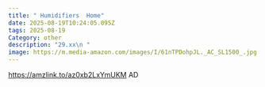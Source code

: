 ```yaml
---
title: " Humidifiers  Home"
date: 2025-08-19T10:24:05.095Z
tags: 2025-08-19
Category: other
description: "29.xx\n "
image: https://m.media-amazon.com/images/I/61nTPDohpJL._AC_SL1500_.jpg
---
```

https://amzlink.to/az0xb2LxYmUKM
AD